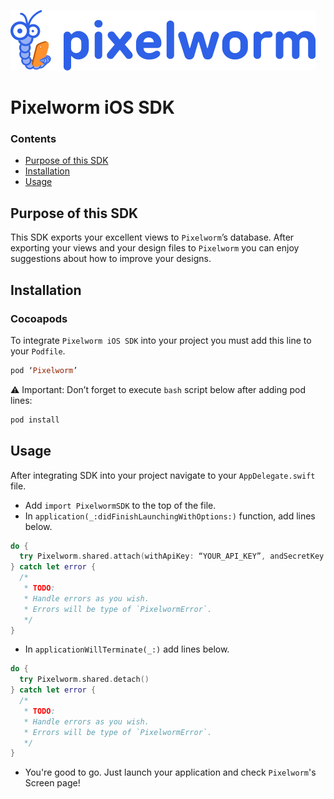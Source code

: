 ![Pixelworm logo](https://raw.githubusercontent.com/Pixelworm/pixelworm-ios-sdk/master/pixelworm.png)

# Pixelworm iOS SDK

### Contents
- [Purpose of this SDK](#purpose-of-this-sdk)
- [Installation](#installation)
- [Usage](#usage)

## Purpose of this SDK
This SDK exports your excellent views to `Pixelworm`’s database. After exporting your views and your design files to `Pixelworm` you can enjoy suggestions about how to improve your designs.

## Installation

### Cocoapods
To integrate `Pixelworm iOS SDK` into your project you must add this line to your `Podfile`.

```ruby
pod ‘Pixelworm’
```

⚠️ Important: Don’t forget to execute `bash` script below after adding pod lines:

```bash
pod install
```

## Usage
After integrating SDK into your project navigate to your `AppDelegate.swift` file.
- Add `import PixelwormSDK` to the top of the file.
- In `application(_:didFinishLaunchingWithOptions:)` function, add lines below.

```swift
do {
  try Pixelworm.shared.attach(withApiKey: “YOUR_API_KEY”, andSecretKey: “YOUR_SECRET_KEY”)
} catch let error {
  /*
   * TODO:
   * Handle errors as you wish.
   * Errors will be type of `PixelwormError`.
   */
}
```

- In `applicationWillTerminate(_:)` add lines below.

```swift
do {
  try Pixelworm.shared.detach()
} catch let error {
  /*
   * TODO:
   * Handle errors as you wish.
   * Errors will be type of `PixelwormError`.
   */
}
```

- You're good to go. Just launch your application and check `Pixelworm`'s Screen page!

